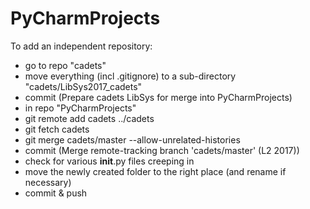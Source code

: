 # PyCharmProjects


To add an independent repository:
- go to repo "cadets"
- move everything (incl .gitignore) to a sub-directory "cadets/LibSys2017_cadets"
- commit (Prepare cadets LibSys for merge into PyCharmProjects)
- in repo "PyCharmProjects"
- git remote add cadets ../cadets
- git fetch cadets
- git merge cadets/master --allow-unrelated-histories
- commit (Merge remote-tracking branch 'cadets/master' (L2 2017))
- check for various __init__.py files creeping in
- move the newly created folder to the right place (and rename if necessary)
- commit & push
